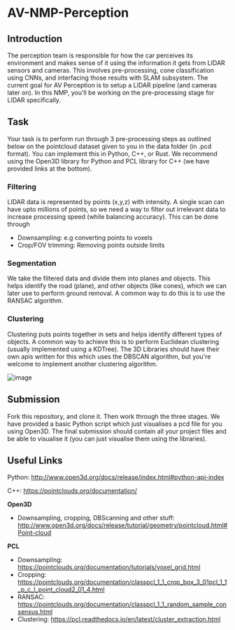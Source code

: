 # AV-NMP-Perception

## Introduction
The perception team is responsible for how the car perceives its environment and makes sense of it using the information it gets from LIDAR sensors and cameras. This involves pre-processing, cone classification using CNNs, and interfacing those results with SLAM subsystem. The current goal for AV Perception is to setup a LIDAR pipeline (and cameras later on). In this NMP, you'll be working on the pre-processing stage for LIDAR specifically. 

## Task
Your task is to perform run through 3 pre-processing steps as outlined below on the pointcloud dataset given to you in the data folder (in .pcd format). You can implement this in Python, C++, or Rust. We recommend using the Open3D library for Python and PCL library for C++ (we have provided links at the bottom). 


### Filtering
LIDAR data is represented by points (x,y,z) with intensity. A single scan can have upto millions of points, so we need a way to filter out irrelevant data to increase processing speed (while balancing accuracy). This can be done through
- Downsampling: e.g converting points to voxels
- Crop/FOV trimming: Removing points outside limits

### Segmentation
We take the filtered data and divide them into planes and objects. This helps identify the road (plane), and other objects (like cones), which we can later use to perform ground removal. A common way to do this is to use the RANSAC algorithm. 
### Clustering
Clustering puts points together in sets and helps identify different types of objects. A common way to achieve this is to perform Euclidean clustering (usually implemented using a KDTree). The 3D Libraries should have their own apis written for this which uses the DBSCAN algorithm, but you're welcome to implement another clustering algorithm.

![image](https://user-images.githubusercontent.com/29827456/135599351-25c5b187-0db6-46e7-b277-8d6cf6f5bf68.png)

## Submission
Fork this repository, and clone it. Then work through the three stages. We have provided a basic Python script which just visualises a pcd file for you using Open3D. The final submission should contain all your project files and be able to visualise it (you can just visualise them using the libraries). 
## Useful Links

Python: http://www.open3d.org/docs/release/index.html#python-api-index

C++: https://pointclouds.org/documentation/

**Open3D**
- Downsampling, cropping, DBScanning and other stuff: http://www.open3d.org/docs/release/tutorial/geometry/pointcloud.html#Point-cloud

**PCL**
- Downsampling: https://pointclouds.org/documentation/tutorials/voxel_grid.html
- Cropping: https://pointclouds.org/documentation/classpcl_1_1_crop_box_3_01pcl_1_1_p_c_l_point_cloud2_01_4.html
- RANSAC: https://pointclouds.org/documentation/classpcl_1_1_random_sample_consensus.html
- Clustering: https://pcl.readthedocs.io/en/latest/cluster_extraction.html
